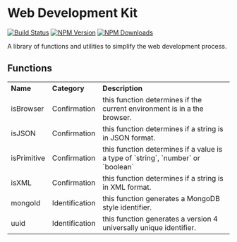 # Web Development Kit
[![Build Status](https://github.com/joejukan/web-kit/actions/workflows/node.js.yml/badge.svg)](https://github.com/joejukan/web-kit/actions?query=workflow%3Aci)
[![NPM Version](http://img.shields.io/npm/v/@joejukan/web-kit.svg?style=flat)](https://www.npmjs.org/package/@joejukan/web-kit)
[![NPM Downloads](https://img.shields.io/npm/dm/@joejukan/web-kit.svg?style=flat)](https://npmcharts.com/compare/@joejukan/web-kit?minimal=true)

A library of functions and utilities to simplify the web development process.<br/>

## Functions
<table style="text-align: left;">
  <tr>
    <th>Name</th>
    <th>Category</th>
    <th>Description</th>
  </tr>
  <tr>
    <td>isBrowser</td>
    <td>Confirmation</td>
    <td>this function determines if the current environment is in a the browser.</td>
  </tr>
  <tr>
    <td>isJSON</td>
    <td>Confirmation</td>
    <td>this function determines if a string is in JSON format.</td>
  </tr>
  <tr>
    <td>isPrimitive</td>
    <td>Confirmation</td>
    <td>this function determines if a value is a type of `string`, `number` or `boolean`</td>
  </tr>
  <tr>
    <td>isXML</td>
    <td>Confirmation</td>
    <td>this function determines if a string is in XML format.</td>
  </tr>
  <tr>
    <td>mongoId</td>
    <td>Identification</td>
    <td>this function generates a MongoDB style identifier.</td>
  </tr>
  <tr>
    <td>uuid</td>
    <td>Identification</td>
    <td>this function generates a version 4 universally unique identifier.</td>
  </tr>
</table>